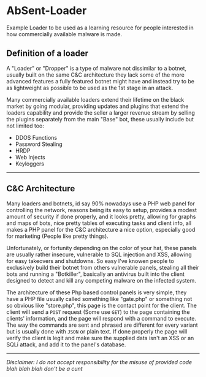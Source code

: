 # AbSent-Loader
Example Loader to be used as a learning resource for people interested in how commercially available malware is made.
## Definition of a loader
A "Loader" or "Dropper" is a type of malware not dissimilar to a botnet, usually built on the same C&C architecture they lack some of the more advanced features a fully featured botnet might have and instead try to be as lightweight as possible to be used as the 1st stage in an attack. 

Many commercially available loaders extend their lifetime on the black market by going modular, providing updates and plugins that extend the loaders capability and provide the seller a larger revenue stream by selling the plugins separately from the main "Base" bot, these usually include but not limited too: 
* DDOS Functions
* Password Stealing
* HRDP
* Web Injects
* Keyloggers

___

## C&C Architecture
Many loaders and botnets, id say 90% nowadays use a PHP web panel for controlling the network, reasons being its easy to setup, provides a modest amount of security if done properly, and it looks pretty, allowing for graphs and maps of bots, nice pretty tables of executing tasks and client info, all makes a PHP panel for the C&C architecture a nice option, especially good for marketing (People like pretty things). 

Unfortunately, or fortunity depending on the color of your hat, these panels are usually rather insecure, vulnerable to SQL injection and XSS, allowing for easy takeovers and shutdowns. 
So easy I've knowen people to exclusively build their botnet from others vulnerable panels, stealing all their bots and running a "Botkiller", basically an antivirus built into the client designed to detect and kill any competing malware on the infected system.

The architecture of these Php based control panels is very simple, they have a PHP file usually called something like "gate.php" or something not so obvious like "store.php", this page is the contact point for the client.
The client will send a `POST` request (Some use `GET`) to the page containing the clients' information, and the page will respond with a command to execute. The way the commands are sent and phrased are different for every variant but is usually done with `JSON` or plain text. 
If done properly the page will verify the client is legit and make sure the supplied data isn't an XSS or an SQLi attack, and add it to the panel's database.
___

*Disclaimer: I do not accept responsibility for the misuse of provided code blah blah blah don't be a cunt*
